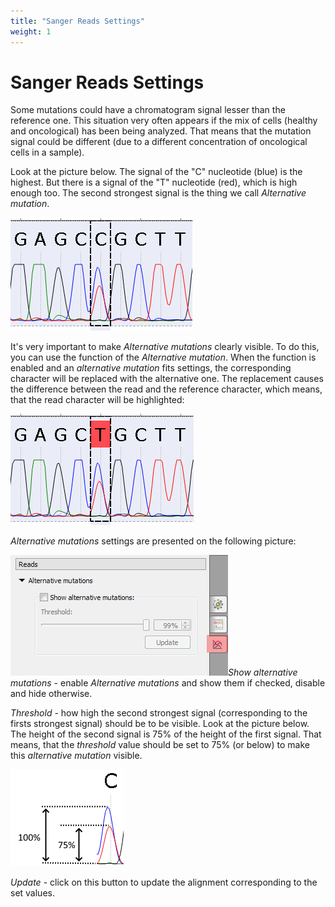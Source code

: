 ```yaml
---
title: "Sanger Reads Settings"
weight: 1
---
```



# Sanger Reads Settings

Some mutations could have a chromatogram signal lesser than the reference one. This situation very often appears if the mix of cells (healthy and oncological) has been being analyzed. That means that the mutation signal could be different (due to a different concentration of oncological cells in a sample).

Look at the picture below. The signal of the "C" nucleotide (blue) is the highest. But there is a signal of the "T" nucleotide (red), which is high enough too. The second strongest signal is the thing we call _Alternative mutation_.

![An Alternative mutation example](/images/66814020/66814029.png "An Alternative mutation example")

It's very important to make _Alternative mutations_ clearly visible. To do this, you can use the function of the _Alternative mutation_. When the function is enabled and an _alternative mutation_ fits settings, the corresponding character will be replaced with the alternative one. The replacement causes the difference between the read and the reference character, which means, that the read character will be highlighted:

![A visible Alternative mutation](/images/66814020/66814043.png "A visible Alternative mutation")

_Alternative mutations_ settings are presented on the following picture:

![Settings of the function](/images/66814020/66814024.png "Settings of the function")_Show alternative mutations_ \- enable _Alternative mutations_ and show them if checked, disable and hide otherwise.

_Threshold_ - how high the second strongest signal (corresponding to the firsts strongest signal) should be to be visible. Look at the picture below. The height of the second signal is 75% of the height of the first signal. That means, that the _threshold_ value should be set to 75% (or below) to make this _alternative mutation_ visible.

![](/images/66814020/66814051.png)

_Update_ - click on this button to update the alignment corresponding to the set values.
